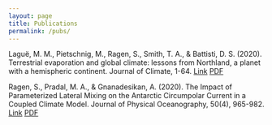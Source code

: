 ```yaml
---
layout: page
title: Publications
permalink: /pubs/
---
```


Laguë, M. M., Pietschnig, M., Ragen, S., Smith, T. A., & Battisti, D. S. (2020). Terrestrial evaporation and global climate: lessons from Northland, a planet with a hemispheric continent. Journal of Climate, 1-64. [Link](https://journals.ametsoc.org/view/journals/clim/aop/JCLI-D-20-0452.1/JCLI-D-20-0452.1.xml) [PDF](/bibliography/NORTHLAND.pdf)

Ragen, S., Pradal, M. A., & Gnanadesikan, A. (2020). The Impact of Parameterized Lateral Mixing on the Antarctic Circumpolar Current in a Coupled Climate Model. Journal of Physical Oceanography, 50(4), 965-982. [Link](https://journals.ametsoc.org/view/journals/phoc/50/4/jpo-d-19-0249.1.xml?tab_body=fulltext-display) [PDF](/bibliography/AREDI.pdf)

